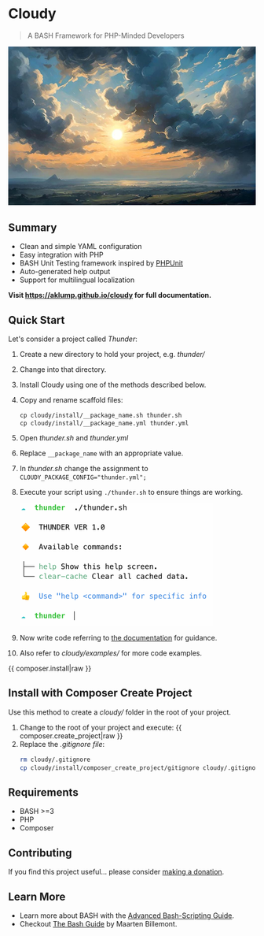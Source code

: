 <!--
id: readme
tags: about
-->

# Cloudy

> A BASH Framework for PHP-Minded Developers

![cloudy](../../images/hero_image.jpg)

## Summary

* Clean and simple YAML configuration
* Easy integration with PHP
* BASH Unit Testing framework inspired by [PHPUnit](https://phpunit.de)
* Auto-generated help output
* Support for multilingual localization

**Visit <https://aklump.github.io/cloudy> for full documentation.**

## Quick Start

Let's consider a project called _Thunder_:

1. Create a new directory to hold your project, e.g. _thunder/_
2. Change into that directory.
3. Install Cloudy using one of the methods described below.
4. Copy and rename scaffold files:
   ```shell
   cp cloudy/install/__package_name.sh thunder.sh
   cp cloudy/install/__package_name.yml thunder.yml
   ```
5. Open _thunder.sh_ and _thunder.yml_
7. Replace `__package_name` with an appropriate value.
6. In _thunder.sh_ change the assignment to `CLOUDY_PACKAGE_CONFIG="thunder.yml";`
8. Execute your script using `./thunder.sh` to ensure things are working.

   ![All Good](../../images/thunder_installed.png)

9. Now write code referring to [the documentation](https://aklump.github.io/cloudy/README.html) for guidance.
1. Also refer to _cloudy/examples/_ for more code examples.

{{ composer.install|raw }}

## Install with Composer Create Project

Use this method to create a _cloudy/_ folder in the root of your project.

1. Change to the root of your project and execute:
   {{ composer.create_project|raw }}
2. Replace the _.gitignore file_:
    ```bash
    rm cloudy/.gitignore
    cp cloudy/install/composer_create_project/gitignore cloudy/.gitignore
    ```

## Requirements

* BASH >=3
* PHP
* Composer

## Contributing

If you find this project useful... please consider [making a donation](https://www.paypal.com/cgi-bin/webscr?cmd=_s-xclick&hosted_button_id=4E5KZHDQCEUV8&item_name=Gratitude%20for%20aklump%2Fcloudy).

## Learn More

* Learn more about BASH with the [Advanced Bash-Scripting Guide](https://www.tldp.org/LDP/abs/html/).
* Checkout [The Bash Guide](https://guide.bash.academy/) by Maarten Billemont.
